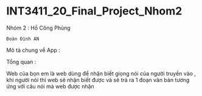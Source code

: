 # INT3411_20_Final_Project_Nhom2

Nhóm 2 : Hồ Công Phùng 

	Đoàn Đình AN 


Mô tả chung về App :

Tổng quan : 

Web của bọn em là web dùng để nhận biết giọng nói của người truyền vào , khi người nói thì web sẽ nhận biết được và sẽ trả ra 
1 đoạn văn bản tương ứng với câu nói mà web được nhận 


	

